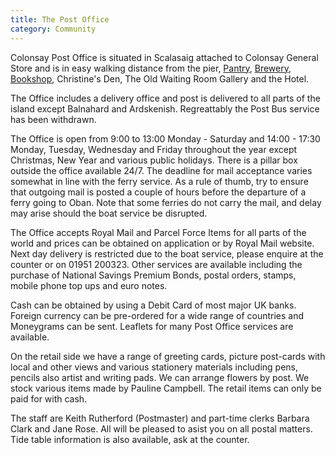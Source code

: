```yaml
---
title: The Post Office
category: Community
---
```


Colonsay Post Office is situated in Scalasaig attached to Colonsay General Store and is in easy walking distance from the pier, <a href="{{ site.url }}{{ site.baseurl }}/shops-food/pantry">Pantry</a>, <a href="{{ site.url }}{{ site.baseurl }}/shops-food/colonsay-brewery">Brewery</a>, <a href="{{ site.url }}{{ site.baseurl }}/shops-food/bookshop">Bookshop</a>, Christine's Den, The Old Waiting Room Gallery and the Hotel.

The Office includes a delivery office and post is delivered to all parts of the island except Balnahard and Ardskenish. Regreattably the Post Bus service has been withdrawn.

The Office is open from 9:00 to 13:00 Monday - Saturday and 14:00 - 17:30 Monday, Tuesday, Wednesday and Friday throughout the year except Christmas, New Year and various public holidays. There is a pillar box outside the office available 24/7. The deadline for mail acceptance varies somewhat in line with the ferry service. As a rule of thumb, try to ensure that outgoing mail is posted a couple of hours before the departure of a ferry going to Oban. Note that some ferries do not carry the mail, and delay may arise should the boat service be disrupted.

The Office accepts Royal Mail and Parcel Force Items for all parts of the world and prices can be obtained on application or by Royal Mail website. Next day delivery is restricted due to the boat service, please enquire at the counter or on 01951 200323. Other services are available including the purchase of National Savings Premium Bonds, postal orders, stamps, mobile phone top ups and euro notes.

Cash can be obtained by using a Debit Card of most major UK banks. Foreign currency can be pre-ordered for a wide range of countries and Moneygrams can be sent. Leaflets for many Post Office services are available.

On the retail side we have a range of greeting cards, picture post-cards with local and other views and various stationery materials including pens, pencils also artist and writing pads. We can arrange flowers by post. We stock various items made by Pauline Campbell. The retail items can only be paid for with cash.

The staff are Keith Rutherford (Postmaster) and part-time clerks Barbara Clark and Jane Rose. All will be pleased to asist you on all postal matters. Tide table information is also available, ask at the counter.